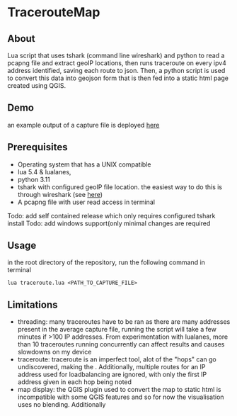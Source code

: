 # TracerouteMap
## About
Lua script that uses tshark (command line wireshark) and python to read a pcapng file and extract geoIP locations, then runs traceroute on every ipv4 address identified, saving each route to json. Then, a python script is used to convert this data into geojson form that is then fed into a static html page created using QGIS.
## Demo
an example output of a capture file is deployed [here](https://stanisaur.github.io/TracerouteMap/)
## Prerequisites
- Operating system that has a UNIX compatible
- lua 5.4 & lualanes,
- python 3.11
- tshark with configured geoIP file location. the easiest way to do this is through wireshark (see [here](https://wiki.wireshark.org/HowToUseGeoIP))
- A pcapng file with user read access in terminal

Todo: add self contained release which only requires configured tshark install
Todo: add windows support(only minimal changes are required

## Usage
in the root directory of the repository, run the following command in terminal
```
lua traceroute.lua <PATH_TO_CAPTURE_FILE>
```


## Limitations
- threading: many traceroutes have to be ran as there are many addresses present in the average capture file, running the script will take a few minutes if >100 IP addresses. From experimentation with lualanes, more than 10 traceroutes running concurrently can affect results and causes slowdowns on my device
- traceroute: traceroute is an imperfect tool, alot of the "hops" can go undiscovered, making the . Additionally, multiple routes for an IP address used for loadbalancing are ignored, with only the first IP address given in each hop being noted
- map display: the QGIS plugin used to convert the map to static html is incompatible with some QGIS features and so for now the visualisation uses no blending. Additionally
